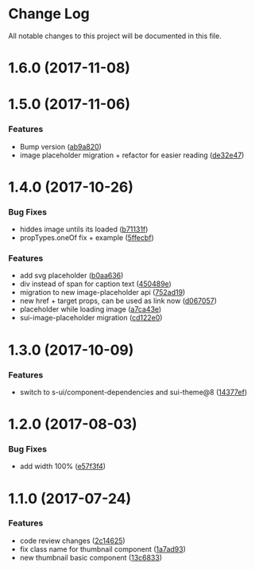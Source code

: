 # Change Log

All notable changes to this project will be documented in this file.

<a name="1.6.0"></a>
# 1.6.0 (2017-11-08)



<a name="1.5.0"></a>
# 1.5.0 (2017-11-06)


### Features

* Bump version ([ab9a820](https://github.com/SUI-Components/sui-components/commit/ab9a820))
* image placeholder migration + refactor for easier reading ([de32e47](https://github.com/SUI-Components/sui-components/commit/de32e47))



<a name="1.4.0"></a>
# 1.4.0 (2017-10-26)


### Bug Fixes

* hiddes image untils its loaded ([b71131f](https://github.com/SUI-Components/sui-components/commit/b71131f))
* propTypes.oneOf fix + example ([5ffecbf](https://github.com/SUI-Components/sui-components/commit/5ffecbf))


### Features

* add svg placeholder ([b0aa636](https://github.com/SUI-Components/sui-components/commit/b0aa636))
* div instead of span for caption text ([450489e](https://github.com/SUI-Components/sui-components/commit/450489e))
* migration to new image-placeholder api ([752ad19](https://github.com/SUI-Components/sui-components/commit/752ad19))
* new href + target props, can be used as link now ([d067057](https://github.com/SUI-Components/sui-components/commit/d067057))
* placeholder while loading image ([a7ca43e](https://github.com/SUI-Components/sui-components/commit/a7ca43e))
* sui-image-placeholder migration ([cd122e0](https://github.com/SUI-Components/sui-components/commit/cd122e0))



<a name="1.3.0"></a>
# 1.3.0 (2017-10-09)


### Features

* switch to s-ui/component-dependencies and sui-theme@8 ([14377ef](https://github.com/SUI-Components/sui-components/commit/14377ef))



<a name="1.2.0"></a>
# 1.2.0 (2017-08-03)


### Bug Fixes

* add width 100% ([e57f3f4](https://github.com/SUI-Components/sui-components/commit/e57f3f4))



<a name="1.1.0"></a>
# 1.1.0 (2017-07-24)


### Features

* code review changes ([2c14625](https://github.com/SUI-Components/sui-components/commit/2c14625))
* fix class name for thumbnail component ([1a7ad93](https://github.com/SUI-Components/sui-components/commit/1a7ad93))
* new thumbnail basic component ([13c6833](https://github.com/SUI-Components/sui-components/commit/13c6833))




